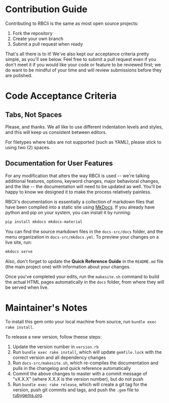 # Contribution Guide

Contributing to RBCli is the same as most open source projects:

1. Fork the repository
2. Create your own branch
3. Submit a pull request when ready

That's all there is to it! We've also kept our acceptance criteria pretty simple, as you'll see below. Feel free to submit a pull request even if you don't meet it if you would like your code or feature to be reviewed first; we do want to be mindful of your time and will review submissions before they are polished.

# Code Acceptance Criteria

## Tabs, Not Spaces

Please, and thanks. We all like to use different indentation levels and styles, and this will keep us consistent between editors.

For filetypes where tabs are not supported (such as YAML), please stick to using two (2) spaces.

## Documentation for User Features

For any modification that alters the way RBCli is used -- we're talking additional features, options, keyword changes, major behavioral changes, and the like -- the documentation will need to be updated as well. You'll be happy to know we designed it to make the process relatively painless.

RBCli's documentation is essentially a collection of markdown files that have been compiled into a static site using [MkDocs](https://www.mkdocs.org). If you already have python and pip on your system, you can install it by running:

```bash
pip install mkdocs mkdocs-material
```

You can find the source markdown files in the `docs-src/docs` folder, and the menu organization in `docs-src/mkdocs.yml`. To preview your changes on a live site, run:

```bash
mkdocs serve
```

Also, don't forget to update the __Quick Reference Guide__ in the `README.md` file (the main project one) with information about your changes.

Once you've completed your edits, run the `makesite.sh` command to build the actual HTML pages automatically in the `docs` folder, from where they will be served when live.

# Maintainer's Notes

To install this gem onto your local machine from source, run `bundle exec rake install`.

To release a new version, follow theese steps:

1. Update the version number in `version.rb`
2. Run `bundle exec rake install`, which will update `gemfile.lock` with the correct version and all dependency changes
3. Run `docs-src/makesite.sh`, which re-compiles the documentation and pulls in the changelog and quick reference automatically
4. Commit the above changes to master with a commit message of "vX.X.X" (where X.X.X is the version number), but do not push
5. Run `bundle exec rake release`, which will create a git tag for the version, push git commits and tags, and push the `.gem` file to [rubygems.org](https://rubygems.org).
